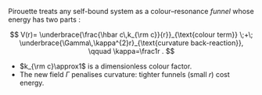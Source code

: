 Pirouette treats any self-bound system as a colour–resonance *funnel* whose energy has two parts :

$$
V(r)=
\underbrace{\frac{\hbar c\,k_{\rm c}}{r}}_{\text{colour term}}
\;+\;
\underbrace{\Gamma\,\kappa^{2}r}_{\text{curvature back-reaction}},
\qquad
\kappa=\frac1r .
$$

* $k_{\rm c}\approx1$ is a dimensionless colour factor.
* The new field $\Gamma$ penalises curvature: tighter funnels (small $r$) cost energy.